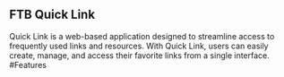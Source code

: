 ## FTB Quick Link
Quick Link is a web-based application designed to streamline access to frequently used links and resources. With Quick Link, users can easily create, manage, and access their favorite links from a single interface.
#Features
